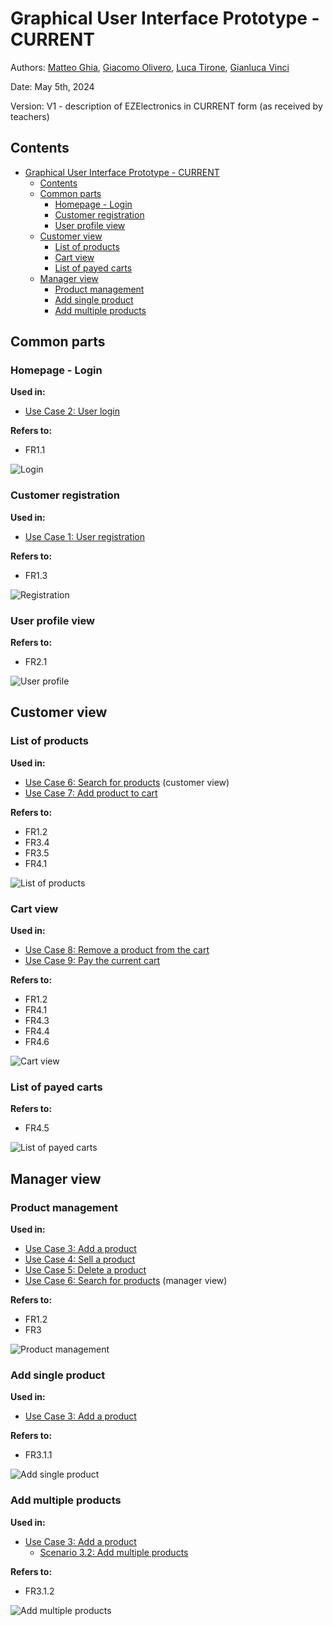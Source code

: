 # Graphical User Interface Prototype - CURRENT

Authors:
[Matteo Ghia](mailto:s331347@studenti.polito.it),
[Giacomo Olivero](mailto:s323349@studenti.polito.it),
[Luca Tirone](mailto:s292901@studenti.polito.it),
[Gianluca Vinci](mailto:s331364@studenti.polito.it)

Date: May 5th, 2024

Version: V1 - description of EZElectronics in CURRENT form (as received by teachers)

## Contents
- [Graphical User Interface Prototype - CURRENT](#graphical-user-interface-prototype---current)
  - [Contents](#contents)
  - [Common parts](#common-parts)
    - [Homepage - Login](#homepage---login)
    - [Customer registration](#customer-registration)
    - [User profile view](#user-profile-view)
  - [Customer view](#customer-view)
    - [List of products](#list-of-products)
    - [Cart view](#cart-view)
    - [List of payed carts](#list-of-payed-carts)
  - [Manager view](#manager-view)
    - [Product management](#product-management)
    - [Add single product](#add-single-product)
    - [Add multiple products](#add-multiple-products)

## Common parts

### Homepage - Login

**Used in:**
- [Use Case 2: User login](./RequirementsDocumentV1.md#use-case-2-uc2-user-login)

**Refers to:**
- FR1.1

![Login](./assets/gui_v1/01_login.svg)

### Customer registration

**Used in:**
- [Use Case 1: User registration](./RequirementsDocumentV1.md#use-case-1-uc1-user-registration)

**Refers to:**
- FR1.3

![Registration](./assets/gui_v1/02_registration.svg)

### User profile view

**Refers to:**
- FR2.1

![User profile](./assets/gui_v1/03_user_profile.svg)

## Customer view

### List of products

**Used in:**
- [Use Case 6: Search for products](./RequirementsDocumentV1.md#use-case-6-uc6-search-for-products) (customer view)
- [Use Case 7: Add product to cart](./RequirementsDocumentV1.md#use-case-7-uc7-add-product-to-cart)

**Refers to:**
- FR1.2
- FR3.4
- FR3.5
- FR4.1

![List of products](./assets/gui_v1/C01_product_list.svg)

### Cart view

**Used in:**
- [Use Case 8: Remove a product from the cart](./RequirementsDocumentV1.md#use-case-8-uc8-remove-a-product-from-the-cart)
- [Use Case 9: Pay the current cart](./RequirementsDocumentV1.md#use-case-9-uc9-pay-the-current-cart)

**Refers to:**
- FR1.2
- FR4.1
- FR4.3
- FR4.4
- FR4.6

![Cart view](./assets/gui_v1/C02_cart.svg)

### List of payed carts

**Refers to:**
- FR4.5

![List of payed carts](./assets/gui_v1/C03_payed_carts.svg)

## Manager view

### Product management

**Used in:**
- [Use Case 3: Add a product](./RequirementsDocumentV1.md#use-case-3-uc3-add-a-product)
- [Use Case 4: Sell a product](./RequirementsDocumentV1.md#use-case-4-uc4-sell-a-product)
- [Use Case 5: Delete a product](./RequirementsDocumentV1.md#use-case-5-uc5-delete-a-product)
- [Use Case 6: Search for products](./RequirementsDocumentV1.md#use-case-6-uc6-search-for-products) (manager view)

**Refers to:**
- FR1.2
- FR3

![Product management](./assets/gui_v1/M01_product_list.svg)

### Add single product

**Used in:**
- [Use Case 3: Add a product](./RequirementsDocumentV1.md#use-case-3-uc3-add-a-product)

**Refers to:**
- FR3.1.1

![Add single product](./assets/gui_v1/M02_add_single.svg)

### Add multiple products

**Used in:**
- [Use Case 3: Add a product](./RequirementsDocumentV1.md#use-case-3-uc3-add-a-product)
  - [Scenario 3.2: Add multiple products](./RequirementsDocumentV1.md#scenario-32-add-multiple-products)

**Refers to:**
- FR3.1.2

![Add multiple products](./assets/gui_v1/M03_add_multiple.svg)
